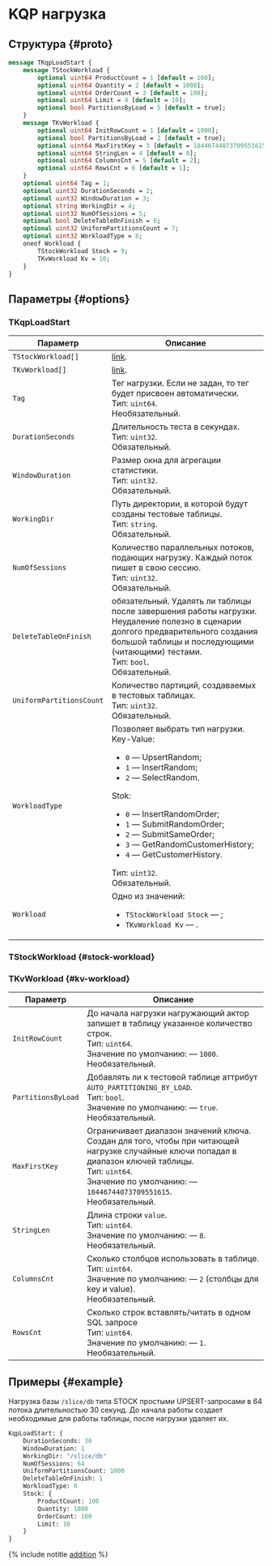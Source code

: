 # KQP нагрузка

## Структура {#proto}

```proto
message TKqpLoadStart {
    message TStockWorkload {
        optional uint64 ProductCount = 1 [default = 100];
        optional uint64 Quantity = 2 [default = 1000];
        optional uint64 OrderCount = 3 [default = 100];
        optional uint64 Limit = 4 [default = 10];
        optional bool PartitionsByLoad = 5 [default = true];
    }
    message TKvWorkload {
        optional uint64 InitRowCount = 1 [default = 1000];
        optional bool PartitionsByLoad = 2 [default = true];
        optional uint64 MaxFirstKey = 3 [default = 18446744073709551615];
        optional uint64 StringLen = 4 [default = 8];
        optional uint64 ColumnsCnt = 5 [default = 2];
        optional uint64 RowsCnt = 6 [default = 1];
    }
    optional uint64 Tag = 1;
    optional uint32 DurationSeconds = 2;
    optional uint32 WindowDuration = 3;
    optional string WorkingDir = 4;
    optional uint32 NumOfSessions = 5;
    optional bool DeleteTableOnFinish = 6;
    optional uint32 UniformPartitionsCount = 7;
    optional uint32 WorkloadType = 8;
    oneof Workload {
        TStockWorkload Stock = 9;
        TKvWorkload Kv = 10;
    }
}
```

## Параметры {#options}

### TKqpLoadStart

Параметр | Описание
--- | ---
`TStockWorkload[]` | [link](#stock-workload).
`TKvWorkload[]` | [link](#kv-workload).
`Tag` | Тег нагрузки. Если не задан, то тег будет присвоен автоматически.<br>Тип: `uint64`.<br>Необязательный.
`DurationSeconds` | Длительность теста в секундах.<br>Тип: `uint32`.<br>Обязательный.
`WindowDuration` | Размер окна для агрегации статистики.<br>Тип: `uint32`.<br>Обязательный.
`WorkingDir` | Путь директории, в которой будут созданы тестовые таблицы.<br>Тип: `string`.<br>Обязательный.
`NumOfSessions` | Количество параллельных потоков, подающих нагрузку. Каждый поток пишет в свою сессию.<br>Тип: `uint32`.<br>Обязательный.
`DeleteTableOnFinish` | обязательный. Удалять ли таблицы после завершения работы нагрузки. Неудаление полезно в сценарии долгого предварительного создания большой таблицы и последующими (читающими) тестами.<br>Тип: `bool`.<br>Обязательный.
`UniformPartitionsCount` | Количество партиций, создаваемых в тестовых таблицах.<br>Тип: `uint32`.<br>Обязательный.
`WorkloadType` | Позволяет выбрать тип нагрузки.<br>Key-Value:<ul><li>`0` — UpsertRandom;</li><li>`1` — InsertRandom;</li><li>`2` — SelectRandom.</li></ul>Stok:<ul><li>`0` — InsertRandomOrder;</li><li>`1` — SubmitRandomOrder;</li><li>`2` — SubmitSameOrder;</li><li>`3` — GetRandomCustomerHistory;</li><li>`4` — GetCustomerHistory.</li></ul>Тип: `uint32`.<br>Обязательный.
`Workload` | Одно из значений:<ul><li>`TStockWorkload Stock` — ;</li><li>`TKvWorkload Kv` — .</li></ul>

### TStockWorkload {#stock-workload}

<!-- 
Параметр | Описание
--- | ---
optional uint64 ProductCount = 1 [default = 100];
optional uint64 Quantity = 2 [default = 1000];
optional uint64 OrderCount = 3 [default = 100];
optional uint64 Limit = 4 [default = 10];
optional bool PartitionsByLoad = 5 [default = true];
 -->

### TKvWorkload {#kv-workload}

Параметр | Описание
--- | ---
`InitRowCount` | До начала нагрузки нагружающий актор запишет в таблицу указанное количество строк.<br>Тип: `uint64`.<br>Значение по умолчанию: — `1000`.<br>Необязательный.
`PartitionsByLoad` | Добавлять ли к тестовой таблице аттрибут `AUTO_PARTITIONING_BY_LOAD`.<br>Тип: `bool`.<br>Значение по умолчанию: — `true`.<br>Необязательный.
`MaxFirstKey` | Ограничивает диапазон значений ключа. Создан для того, чтобы при читающей нагрузке случайные ключи попадал в диапазон ключей таблицы.<br>Тип: `uint64`.<br>Значение по умолчанию: — `18446744073709551615`.<br>Необязательный.
`StringLen` | Длина строки `value`.<br>Тип: `uint64`.<br>Значение по умолчанию: — `8`.<br>Необязательный.
`ColumnsCnt` | Сколько столбцов использовать в таблице.<br>Тип: `uint64`.<br>Значение по умолчанию: — `2` (столбцы для key и value).<br>Необязательный.
`RowsCnt` | Сколько строк вставлять/читать в одном SQL запросе<br>Тип: `uint64`.<br>Значение по умолчанию: — `1`.<br>Необязательный.

## Примеры {#example}

Нагрузка базы `/slice/db` типа STOCK простыми UPSERT-запросами в 64 потока длительностью 30 секунд. До начала работы создает необходимые для работы таблицы, после нагрузки удаляет их.

```proto
KqpLoadStart: {
    DurationSeconds: 30
    WindowDuration: 1
    WorkingDir: "/slice/db"
    NumOfSessions: 64
    UniformPartitionsCount: 1000
    DeleteTableOnFinish: 1
    WorkloadType: 0
    Stock: {
        ProductCount: 100
        Quantity: 1000
        OrderCount: 100
        Limit: 10
    }
}
```

{% include notitle [addition](../_includes/addition.md) %}
